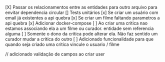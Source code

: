 [X] Passar  os relacionamentos entre as entidades para outro arquivo para envitar dependencia circular
[] Tests unitários
[x] Se criar um usuário com email já existentes a api quebra 
[x] Se criar um filme faltando parametros a api quebra 
[x] Adicionar docker-compose
[ ] Ao criar uma critica nao estamos associando ela a um filme ou curador. entidade sem referencia alguma 
[ ] Somente o dono da critica pode alterar ela. Não faz sentido um curador mudar a critica do outro
[ ] Adicionado funcionalidade para que quando seja criado uma critica vincule o usuario / filme

// adicionado validação de campos ao criar user